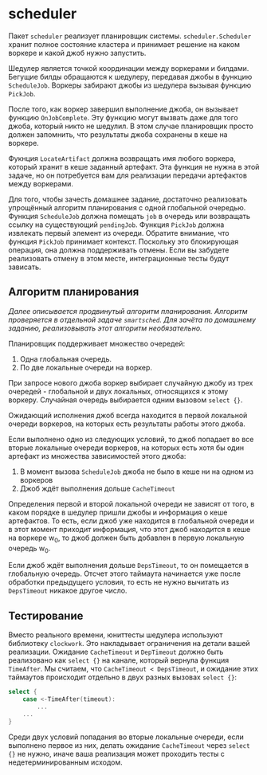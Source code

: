 # scheduler

Пакет `scheduler` реализует планировщик системы. `scheduler.Scheduler` хранит полное состояние кластера
и принимает решение на каком воркере и какой джоб нужно запустить.

Шедулер является точкой координации между воркерами и билдами. Бегущие билды обращаются к шедулеру,
передавая джобы в функцию `ScheduleJob`. Воркеры забирают джобы из шедулера вызывая функцию `PickJob`.

После того, как воркер завершил выполнение джоба, он вызывает функцию `OnJobComplete`. Эту функцию
могут вызвать даже для того джоба, который никто не шедулил. В этом случае планировщик просто должен
запомнить, что результаты джоба сохранены в кеше на воркере.

Фукнция `LocateArtifact` должна возвращать имя любого воркера, который хранит в кеше заданный артефакт.
Эта функция не нужна в этой задаче, но он потребуется вам для реализации передачи артефактов между
воркерами.

Для того, чтобы зачесть домашнее задание, достаточно реализовать упрощённый алгоритм планирования с
одной глобальной очередью. Функция `ScheduleJob` должна помещать `job` в очередь или возвращать ссылку на существующий
`pendingJob`. Функция `PickJob` должна извлекать первый элемент из очереди. Обратите внимание, что функция `PickJob`
принимает контекст. Поскольку это блокирующая операция, она должна поддерживать отмены. Если вы забудете
реализовать отмену в этом месте, интеграционные тесты будут зависать.

## Алгоритм планирования

*Далее описывается продвинутый алгоритм планирования. Алгоритм проверяется в отдельной задаче `smartsched`.
Для зачёта по домашнему заданию, реализовывать этот алгоритм необязательно.*

Планировщик поддерживает множество очередей:

  1. Одна глобальная очередь.
  2. По две локальные очереди на воркер.

При запросе нового джоба воркер выбирает случайную джобу из трех очередей - глобальной и двух локальных, относящихся
к этому воркеру. Случайная очередь выбирается одним вызовом `select {}`.

Ожидающий исполнения джоб всегда находится в первой локальной очереди воркеров, на которых есть
результаты работы этого джоба.

Если выполнено одно из следующих условий, то джоб попадает во все вторые локальные очереди воркеров, на которых есть
хотя бы один артефакт из множества зависимостей этого джоба:

1) В момент вызова `ScheduleJob` джоба не было в кеше ни на одном из воркеров
2) Джоб ждёт выполнения дольше `CacheTimeout`

Определения первой и второй локальной очереди не зависят от того, в каком порядке в шедулер пришли джобы
и информация о кеше артефактов. То есть, если джоб уже находится в глобальной очереди и в этот момент приходит
информация, что этот джоб находится в кеше на воркере w<sub>0</sub>, то джоб должен быть добавлен
в первую локальную очередь w<sub>0</sub>.

Если джоб ждёт выполнения дольше `DepsTimeout`, то он помещается в глобальную очередь. Отсчет этого таймаута начинается
уже после обработки предыдущего условия, то есть не нужно вычитать из `DepsTimeout` никакое другое число.

## Тестирование

Вместо реального времени, юниттесты шедулера используют библиотеку `clockwork`. Это накладывает ограничения
на детали вашей реализации. Ожидание `CacheTimeout` и `DepTimeout` должно быть реализовано как `select {}` на
канале, который вернула функция `TimeAfter`. Мы считаем, что `CacheTimeout < DepsTimeout`, и ожидание этих
таймаутов происходит отдельно в двух разных вызовах `select {}`:
```go
select {
    case <-TimeAfter(timeout):
        ...
    ...
}
```

Среди двух условий попадания во вторые локальные очереди, если выполнено первое из них, делать ожидание `CacheTimeout`
через `select {}` не нужно, иначе ваша реализация может проходить тесты с недетерминированным исходом.
